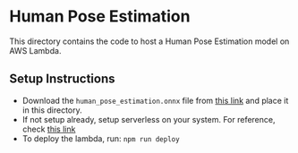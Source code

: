 # Human Pose Estimation

This directory contains the code to host a Human Pose Estimation model on AWS Lambda.

## Setup Instructions

- Download the `human_pose_estimation.onnx` file from [this link](https://drive.google.com/drive/folders/1YcDNNTohHinVxB40Hugwxe1_OyUougs8?usp=sharing) and place it in this directory.
- If not setup already, setup serverless on your system. For reference, check [this link](https://www.serverless.com/framework/docs/providers/aws/guide/installation/)
- To deploy the lambda, run: `npm run deploy`
